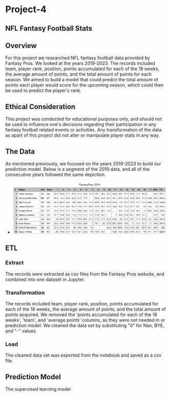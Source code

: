 # Project-4
## NFL Fantasy Football Stats
## Overview
For this project we researched NFL fantasy football data provided by Fantasy Pros. We looked at the years 2019-2023. The records included team, player rank, position, points accumulated for each of the 18 weeks, the average amount of points, and the total amount of points for each season. We aimed to build a model that could predict the total amount of points each player would score for the upcoming season, which could then be used to predict the player's rank.
## Ethical Consideration
This project was conducted for educational purposes only, and should not be used to influence one's decisions regarding their participation in any fantasy football related events or activities. Any transformation of the data as apart of this project did not alter or manipulate player stats in any way.
## The Data
As mentioned previously, we focused on the years 2019-2023 to build our prediction model. Below is a segment of the 2019 data, and all of the consecutive years followed the same depiction.
- ![Image Info](./FinalProject/NFL_Fantasy_Files/2019_data.png)
## ETL
### Extract 
The records were extracted as csv files from the Fantasy Pros website, and combined into one dataset in Jupyter.
### Transformation
The records included team, player rank, position, points accumulated for each of the 18 weeks, the average amount of points, and the total amount of points acquired. We removed the 'points accumulated for each of the 18 weeks', 'team', and 'average points' columns, as they were not needed in or prediction model. We cleaned the data set by substituting "0" for Nan, BYE, and "-" values.
### Load
The cleaned data set was exported from the notebook and saved as a csv file.
## Prediction Model
The supervised learning model 
